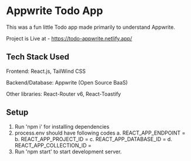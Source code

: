# Appwrite Todo App

This was a fun little Todo app made primarily to understand Appwrite.

Project is Live at - https://todo-appwrite.netlify.app/

## Tech Stack Used

Frontend: React.js, TailWind CSS

Backend/Database: Appwrite (Open Source BaaS)

Other libraries: React-Router v6, React-Toastify

## Setup

1. Run 'npm i' for installing dependencies
2. process.env should have following codes
   a. REACT_APP_ENDPOINT =
   b. REACT_APP_PROJECT_ID =
   c. REACT_APP_DATABASE_ID =
   d. REACT_APP_COLLECTION_ID =
3. Run 'npm start' to start development server.
